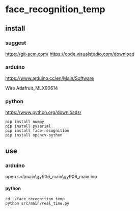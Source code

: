# face_recognition_temp

## install

### suggest

https://git-scm.com/
https://code.visualstudio.com/download


### arduino
https://www.arduino.cc/en/Main/Software

Wire
Adafruit_MLX90614

### python
https://www.python.org/downloads/
```
pip install numpy
pip install pyserial
pip install face-recognition
pip install opencv-python
```
## use
### arduino
open src\main\gy906_main\gy906_main.ino

#### python
```
cd ~/face_recognition_temp
python src/main/real_time.py
```